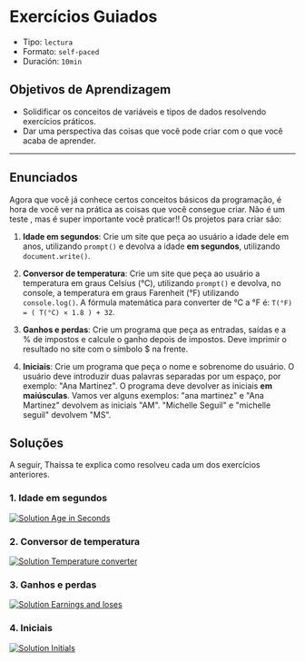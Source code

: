 # Exercícios Guiados

- Tipo: `lectura`
- Formato: `self-paced`
- Duración: `10min`

## Objetivos de Aprendizagem

- Solidificar os conceitos de variáveis e tipos de dados resolvendo exercícios
  práticos.
- Dar uma perspectiva das coisas que você pode criar com o que você acaba de
  aprender.

***

## Enunciados

Agora que você já conhece certos conceitos básicos da programação, é hora de
você ver na prática as coisas que você consegue criar. Não é um teste , mas é
super importante você praticar!! Os projetos para criar são:

1. **Idade em segundos**: Crie um site que peça ao usuário a idade dele em anos,
   utilizando `prompt()` e devolva a idade **em segundos**, utilizando
   `document.write()`.

2. **Conversor de temperatura**: Crie um site que peça ao usuário a temperatura
   em graus Celsius (°C), utilizando `prompt()` e devolva, no console, a
   temperatura em graus Farenheit (°F) utilizando `console.log()`. A fórmula
   matemática para converter de °C a °F é: `T(°F) = ( T(°C) × 1.8 ) + 32`.

3. **Ganhos e perdas**: Crie um programa que peça as entradas, saídas e a %
   de impostos e calcule o ganho depois de impostos. Deve imprimir o resultado
   no site com o símbolo $ na frente.

4. **Iniciais**: Crie um programa que peça o nome e sobrenome do usuário. O
   usuário deve introduzir duas palavras separadas por um espaço, por exemplo:
   "Ana Martinez". O programa deve devolver as iniciais **em maiúsculas**. Vamos
   ver alguns exemplos: "ana martinez" e "Ana Martinez" devolvem as iniciais
   "AM". "Michelle Seguil" e "michelle seguil" devolvem "MS".

## Soluções

A seguir, Thaissa te explica como resolveu cada um dos exercícios anteriores.

### 1.  Idade em segundos

[![Solution Age in Seconds](https://i.ytimg.com/vi/UvRvFwfox9o/0.jpg)](https://youtu.be/UvRvFwfox9o)

### 2. Conversor de temperatura

[![Solution Temperature converter](https://i.ytimg.com/vi/AtvIJam1f0c/0.jpg)](https://youtu.be/AtvIJam1f0c)

### 3. Ganhos e perdas

[![Solution Earnings and loses](https://i.ytimg.com/vi/YiNNwK7AMv8/0.jpg)](https://youtu.be/YiNNwK7AMv8)

### 4. Iniciais

[![Solution Initials](https://i.ytimg.com/vi/6WRNoRVMb48/0.jpg)](https://youtu.be/6WRNoRVMb48)
